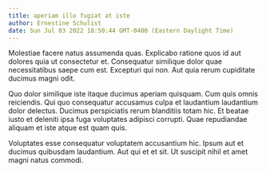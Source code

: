 ```yaml
---
title: aperiam illo fugiat at iste
author: Ernestine Schulist
date: Sun Jul 03 2022 18:50:44 GMT-0400 (Eastern Daylight Time)
---
```

Molestiae facere natus assumenda quas. Explicabo ratione quos id aut dolores quia ut consectetur et. Consequatur similique dolor quae necessitatibus saepe cum est. Excepturi qui non. Aut quia rerum cupiditate ducimus magni odit.

 Quo dolor similique iste itaque ducimus aperiam quisquam. Cum quis omnis reiciendis. Qui quo consequatur accusamus culpa et laudantium laudantium dolor delectus. Ducimus perspiciatis rerum blanditiis totam hic. Et beatae iusto et deleniti ipsa fuga voluptates adipisci corrupti. Quae repudiandae aliquam et iste atque est quam quis.

 Voluptates esse consequatur voluptatem accusantium hic. Ipsum aut et ducimus quibusdam laudantium. Aut qui et et sit. Ut suscipit nihil et amet magni natus commodi.